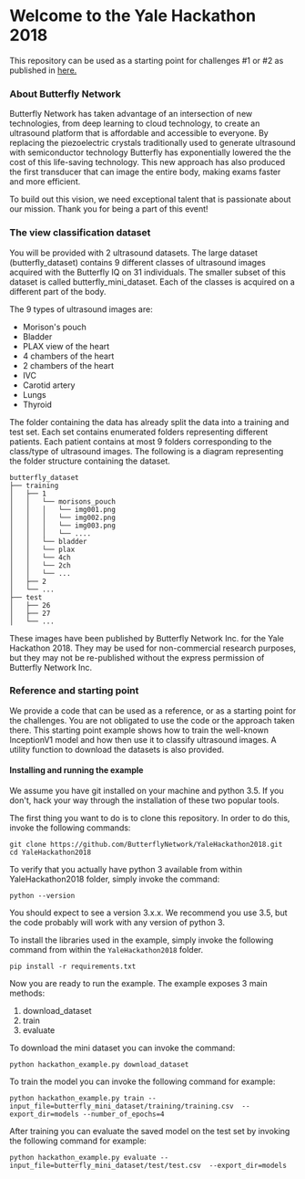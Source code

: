 # Welcome to the Yale Hackathon 2018

This repository can be used as a starting point for challenges #1 or #2 as published in [here.](http://www.yalehackhealth.org)

### About Butterfly Network

Butterfly Network has taken advantage of an intersection of new technologies, from deep learning to cloud technology, to create an ultrasound platform that is affordable and accessible to everyone. By replacing the piezoelectric crystals traditionally used to generate ultrasound with semiconductor technology Butterfly has exponentially lowered the the cost of this life-saving technology. This new approach has also produced the first transducer that can image the entire body, making exams faster and more efficient.

To build out this vision, we need exceptional talent that is passionate about our mission. Thank you for being a part of this event!

### The view classification dataset

You will be provided with 2 ultrasound datasets.
The large dataset (butterfly_dataset) contains 9 different classes of ultrasound images acquired with the Butterfly IQ on 31 individuals.
The smaller subset of this dataset is called butterfly_mini_dataset. Each of the classes is acquired on a different part of the body.

The 9 types of ultrasound images are:
- Morison's pouch
- Bladder
- PLAX view of the heart
- 4 chambers of the heart
- 2 chambers of the heart
- IVC
- Carotid artery
- Lungs
- Thyroid

The folder containing the data has already split the data into a training and test set.
Each set contains enumerated folders representing different patients. 
Each patient contains at most 9 folders corresponding to the class/type of ultrasound images.
The following is a diagram representing the folder structure containing the dataset.

```
butterfly_dataset
├── training
│   ├── 1
│	│   └── morisons_pouch
│	│	│   └── img001.png
│	│	│   └── img002.png
│	│	│   └── img003.png
│	│	│   └── ....
│	│   └── bladder
│	│   └── plax
│	│   └── 4ch
│	│   └── 2ch
│	│   └── ...
│   ├── 2
│   └── ...
├── test
│   ├── 26
│   ├── 27
│   └── ...
```

These images have been published by Butterfly Network Inc. for the Yale Hackathon 2018. They may be used for non-commercial research purposes, but they may not be re-published without the express permission of Butterfly Network Inc.

### Reference and starting point

We provide a code that can be used as a reference, or as a starting point for the challenges.
You are not obligated to use the code or the approach taken there.
This starting point example shows how to train the well-known InceptionV1 model and how then use it to classify ultrasound images.
A utility function to download the datasets is also provided.

#### Installing and running the example

We assume you have git installed on your machine and python 3.5. If you don't, hack your way through the installation of these two popular tools.

The first thing you want to do is to clone this repository. In order to do this, invoke the following commands:

```
git clone https://github.com/ButterflyNetwork/YaleHackathon2018.git
cd YaleHackathon2018
```

To verify that you actually have python 3 available from within YaleHackathon2018 folder, simply invoke the command:

```
python --version
``` 
You should expect to see a version 3.x.x. We recommend you use 3.5, but the code probably will work with any version of python 3.

To install the libraries used in the example, simply invoke the following command from within the `YaleHackathon2018` folder.

```
pip install -r requirements.txt
```

Now you are ready to run the example.
The example exposes 3 main methods:
1. download_dataset
2. train
3. evaluate

To download the mini dataset you can invoke the command:

```
python hackathon_example.py download_dataset
```

To train the model you can invoke the following command for example:

```
python hackathon_example.py train --input_file=butterfly_mini_dataset/training/training.csv  --export_dir=models --number_of_epochs=4
```

After training you can evaluate the saved model on the test set by invoking the following command for example:
```
python hackathon_example.py evaluate --input_file=butterfly_mini_dataset/test/test.csv  --export_dir=models
```
